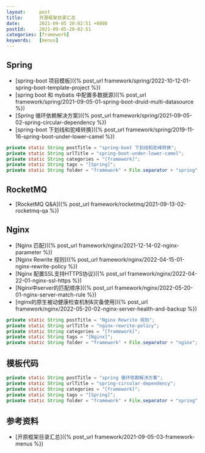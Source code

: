 ```yaml
---
layout:     post
title:      开源框架目录汇总
date:       2021-09-05 20:02:51 +0800
postId:     2021-09-05-20-02-51
categories: [framework]
keywords:   [menus]
---
```


## Spring

* [spring-boot 项目模板]({% post_url framework/spring/2022-10-12-01-spring-boot-template-project %})
* [spring boot 和 mybatis 中配置多数据源]({% post_url framework/spring/2021-09-05-01-spring-boot-druid-multi-datasource %})
* [Spring 循环依赖解决方案]({% post_url framework/spring/2021-09-05-02-spring-circular-dependency %})
* [spring-boot 下划线和驼峰转换]({% post_url framework/spring/2019-11-16-spring-boot-under-lower-camel %})

```java
private static String postTitle = "spring-boot 下划线和驼峰转换";
private static String urlTitle = "spring-boot-under-lower-camel";
private static String categories = "[framework]";
private static String tags = "[Spring]";
private static String folder = "framework" + File.separator + "spring";
```

## RocketMQ
* [RocketMQ Q&A]({% post_url framework/rocketmq/2021-09-13-02-rocketmq-qa %})

## Nginx
* [Nginx 匹配]({% post_url framework/nginx/2021-12-14-02-nginx-parameter %})
* [Nginx Rewrite 规则]({% post_url framework/nginx/2022-04-15-01-nginx-rewrite-policy %})
* [Nginx 配置SSL支持HTTPS协议]({% post_url framework/nginx/2022-04-22-01-nginx-ssl-https %})
* [Nginx中server的匹配顺序]({% post_url framework/nginx/2022-05-20-01-nginx-server-match-rule %})
* [nginx的原生被动健康检查机制&灾备使用]({% post_url framework/nginx/2022-05-20-02-nginx-server-health-and-backup %})

```java
private static String postTitle = "Nginx Rewrite 规则";
private static String urlTitle = "nginx-rewrite-policy";
private static String categories = "[framework]";
private static String tags = "[Nginx]";
private static String folder = "framework" + File.separator + "nginx";
```

## 模板代码
```java
private static String postTitle = "spring 循环依赖解决方案";
private static String urlTitle = "spring-circular-dependency";
private static String categories = "[framework]";
private static String tags = "[Spring]";
private static String folder = "framework" + File.separator + "spring";
```

## 参考资料
* [开原框架目录汇总]({% post_url framework/2021-09-05-03-framework-menus %})
